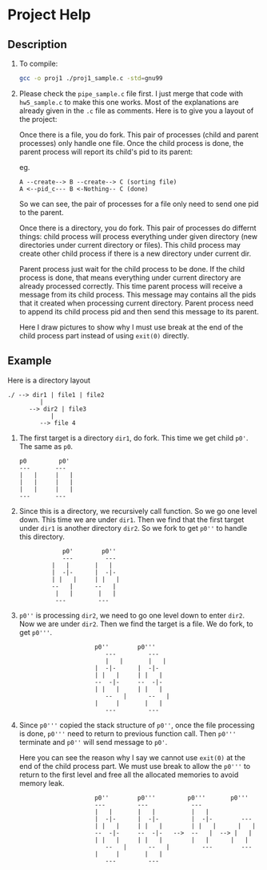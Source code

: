 # Project Help

## Description

1. To compile:

   ```sh
   gcc -o proj1 ./proj1_sample.c -std=gnu99
   ```

2. Please check the `pipe_sample.c` file first. I just merge that code with `hw5_sample.c` to make this one works. Most of the explanations are already given in the `.c` file as comments. Here is to give you a layout of the project:

   Once there is a file, you do fork. This pair of processes (child and parent processes) only handle one file. Once the child process is done, the parent process will report its child's pid to its parent:

   eg.

   ```
   A --create--> B --create--> C (sorting file)
   A <--pid_c--- B <-Nothing-- C (done)
   ```

   So we can see, the pair of processes for a file only need to send one pid to the parent.

   Once there is a directory, you do fork. This pair of processes do differnt things: child process will process everything under given directory (new directories under current directory or files). This child process may create other child process if there is a new directory under current dir.

   Parent process just wait for the child process to be done. If the child process is done, that means everything under current directory are already processed correctly. This time parent process will receive a message from its child process. This message may contains all the pids that it created when processing current directory. Parent process need to append its child process pid and then send this message to its parent.

   Here I draw pictures to show why I must use break at the end of the child process part instead of using `exit(0)` directly.

## Example

Here is a directory layout

```
./ --> dir1 | file1 | file2
         |
      --> dir2 | file3
            |
         --> file 4
```

1. The first target is a directory `dir1`, do fork. This time we get child `p0'`. The same as `p0`.
   ```
   p0         p0'
   ---       ---
   |   |     |   |
   |   |     |   |
   |   |     |   |
   ---       ---
   ```
2. Since this is a directory, we recursively call function. So we go one level down. This time we are under `dir1`. Then we find that the first target under `dir1` is another directory `dir2`. So we fork to get `p0''` to handle this directory.
   ```
               p0'        p0''
               ---         ---
            |   |       |   |
            |  -|-      |  -|-
            | |   |     | |   |
            --   |      --   |
             |   |       |   |
             ---         ---
   ```
3. `p0''` is processing `dir2`, we need to go one level down to enter `dir2`. Now we are under `dir2`. Then we find the target is a file. We do fork, to get `p0'''`.
   ```
                        p0''        p0'''
                           ---         ---
                           |   |       |   |
                        |  -|-      |  -|-
                        | |   |     | |   |
                        --  -|-     --  -|-
                        | |   |     | |   |
                           --   |      --   |
                        |	  |	      |   |
                           ---         ---
   ```
4. Since `p0'''` copied the stack structure of `p0''`, once the file processing is done, `p0'''` need to return to previous function call. Then `p0'''` terminate and `p0''` will send message to `p0'`.
   
   Here you can see the reason why I say we cannot use `exit(0)` at the end of the child process part. We must use break to allow the `p0'''` to return to the first level and free all the allocated memories to avoid memory leak.

   ```
                        p0''        p0'''         p0'''       p0'''
                        ---         ---            ---
                        |   |       |   |          |   |
                        |  -|-      |  -|-         |  -|-        ---
                        | |   |     | |   |        | |   |      |   |
                        --  -|-     --  -|-   -->  --   |  --> |   |
                        | |   |     | |   |        |   |      |   |
                           --   |      --   |         ---        ---
                        |	  |	      |   |
                           ---         ---
   ```
